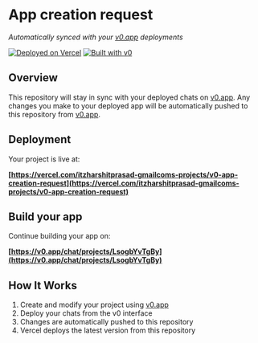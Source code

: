 # App creation request

*Automatically synced with your [v0.app](https://v0.app) deployments*

[![Deployed on Vercel](https://img.shields.io/badge/Deployed%20on-Vercel-black?style=for-the-badge&logo=vercel)](https://vercel.com/itzharshitprasad-gmailcoms-projects/v0-app-creation-request)
[![Built with v0](https://img.shields.io/badge/Built%20with-v0.app-black?style=for-the-badge)](https://v0.app/chat/projects/LsogbYvTgBy)

## Overview

This repository will stay in sync with your deployed chats on [v0.app](https://v0.app).
Any changes you make to your deployed app will be automatically pushed to this repository from [v0.app](https://v0.app).

## Deployment

Your project is live at:

**[https://vercel.com/itzharshitprasad-gmailcoms-projects/v0-app-creation-request](https://vercel.com/itzharshitprasad-gmailcoms-projects/v0-app-creation-request)**

## Build your app

Continue building your app on:

**[https://v0.app/chat/projects/LsogbYvTgBy](https://v0.app/chat/projects/LsogbYvTgBy)**

## How It Works

1. Create and modify your project using [v0.app](https://v0.app)
2. Deploy your chats from the v0 interface
3. Changes are automatically pushed to this repository
4. Vercel deploys the latest version from this repository